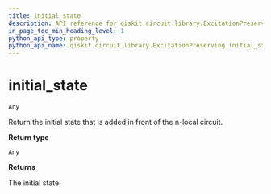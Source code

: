 ```yaml
---
title: initial_state
description: API reference for qiskit.circuit.library.ExcitationPreserving.initial_state
in_page_toc_min_heading_level: 1
python_api_type: property
python_api_name: qiskit.circuit.library.ExcitationPreserving.initial_state
---
```


# initial\_state

<span id="qiskit.circuit.library.ExcitationPreserving.initial_state" />

`Any`

Return the initial state that is added in front of the n-local circuit.

**Return type**

`Any`

**Returns**

The initial state.

